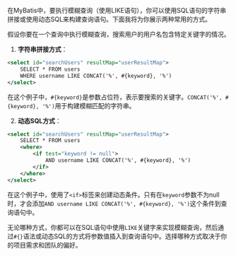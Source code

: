 在MyBatis中，要执行模糊查询（使用LIKE语句），你可以使用SQL语句的字符串拼接或使用动态SQL来构建查询语句。下面我将为你展示两种常用的方式。

假设你要在一个查询中执行模糊查询，搜索用户的用户名包含特定关键字的情况。

1. **字符串拼接方式**：

```xml
<select id="searchUsers" resultMap="userResultMap">
    SELECT * FROM users
    WHERE username LIKE CONCAT('%', #{keyword}, '%')
</select>
```

在这个例子中，`#{keyword}`是参数占位符，表示要搜索的关键字。`CONCAT('%', #{keyword}, '%')`用于构建模糊匹配的字符串。

2. **动态SQL方式**：

```xml
<select id="searchUsers" resultMap="userResultMap">
    SELECT * FROM users
    <where>
        <if test="keyword != null">
            AND username LIKE CONCAT('%', #{keyword}, '%')
        </if>
    </where>
</select>
```

在这个例子中，使用了`<if>`标签来创建动态条件。只有在`keyword`参数不为null时，才会添加`AND username LIKE CONCAT('%', #{keyword}, '%')`这个条件到查询语句中。

无论哪种方式，你都可以在SQL语句中使用`LIKE`关键字来实现模糊查询，然后通过`#{}`语法或动态SQL的方式将参数值插入到查询语句中。选择哪种方式取决于你的项目需求和团队的偏好。
